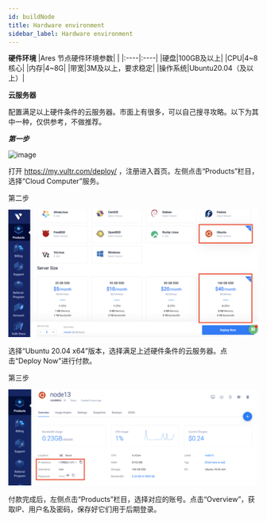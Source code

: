 ```yaml
---
id: buildNode
title: Hardware environment
sidebar_label: Hardware environment
---
```

**硬件环境**
|Ares 节点硬件环境参数|    |
|:----|:----|
|硬盘|100GB及以上|
|CPU|4~8核心|
|内存|4~8G|
|带宽|3M及以上，要求稳定|
|操作系统|Ubuntu20.04（及以上）|

**云服务器**

配置满足以上硬件条件的云服务器。市面上有很多，可以自己搜寻攻略。以下为其中一种，仅供参考，不做推荐。

***第一步***

![image](https://github.com/aresprotocols/documentation/blob/master/assets/img/图1.png?raw=true) 

打开 [https://my.vultr.com/deploy/</u>](https://my.vultr.com/deploy/) ，注册进入首页。左侧点击“Products”栏目，选择“Cloud Computer”服务。

第二步

![image](https://github.com/aresprotocols/documentation/blob/master/assets/img/2.png?raw=true) 

选择“Ubuntu 20.04 x64”版本，选择满足上述硬件条件的云服务器。点击“Deploy Now”进行付款。

第三步

![image](https://github.com/aresprotocols/documentation/blob/master/assets/img/3.png?raw=true) 

付款完成后，左侧点击“Products”栏目，选择对应的账号。点击“Overview”，获取IP、用户名及密码，保存好它们用于后期登录。

